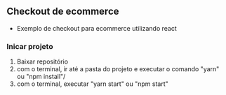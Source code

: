## Checkout de ecommerce 

- Exemplo de checkout para ecommerce utilizando react

### Inicar projeto
1. Baixar repositório
2. com o terminal, ir até a pasta do projeto e executar o comando "yarn" ou "npm install"/
3. com o terminal, executar "yarn start" ou "npm start"
